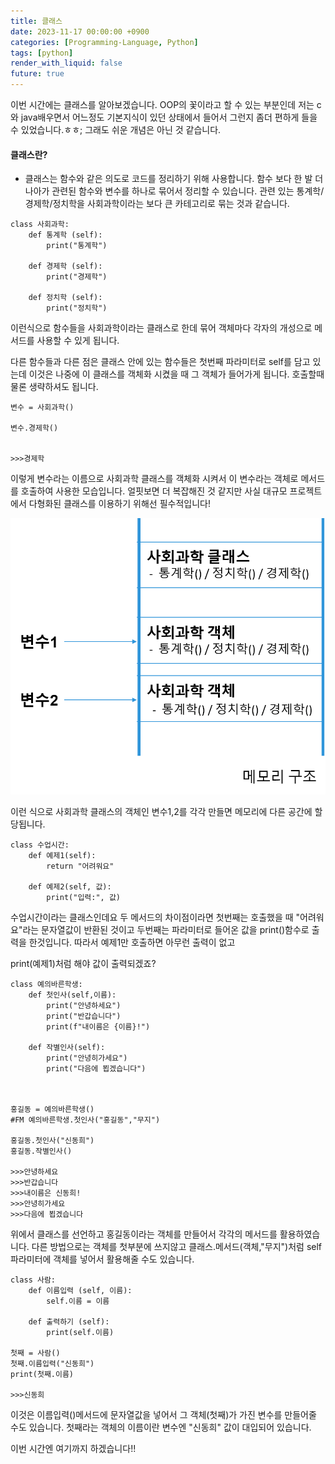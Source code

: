 ```yaml
---
title: 클래스
date: 2023-11-17 00:00:00 +0900
categories: [Programming-Language, Python]
tags: [python]
render_with_liquid: false
future: true
---
```


이번 시간에는 클래스를 알아보겠습니다. OOP의 꽃이라고 할 수 있는 부분인데 저는 c와 java배우면서 어느정도 기본지식이 있던 상태에서 들어서 그런지 좀더 편하게 들을 수 있었습니다.ㅎㅎ; 그래도 쉬운 개념은 아닌 것 같습니다.

#### **클래스란?**

-   클래스는 함수와 같은 의도로 코드를 정리하기 위해 사용합니다. 함수 보다 한 발 더 나아가 관련된 함수와 변수를 하나로 묶어서 정리할 수 있습니다. 관련 있는 통계학/경제학/정치학을 사회과학이라는 보다 큰 카테고리로 묶는 것과 같습니다.

```
class 사회과학:
    def 통계학 (self):
        print("통계학")

    def 경제학 (self):
        print("경제학")

    def 정치학 (self):
        print("정치학")
```

이런식으로 함수들을 사회과학이라는 클래스로 한데 묶어 객체마다 각자의 개성으로 메서드를 사용할 수 있게 됩니다.

다른 함수들과 다른 점은 클래스 안에 있는 함수들은 첫번째 파라미터로 self를 담고 있는데 이것은 나중에 이 클래스를 객체화 시켰을 때 그 객체가 들어가게 됩니다. 호출할때 물론 생략하셔도 됩니다.

```
변수 = 사회과학()

변수.경제학()


>>>경제학
```

이렇게 변수라는 이름으로 사회과학 클래스를 객체화 시켜서 이 변수라는 객체로 메서드를 호출하여 사용한 모습입니다. 얼핏보면 더 복잡해진 것 같지만 사실 대규모 프로젝트에서 다형화된 클래스를 이용하기 위해선 필수적입니다!

![Desktop View](/assets/img/Programming-Language/Python/Class/1.png)

이런 식으로 사회과학 클래스의 객체인 변수1,2를 각각 만들면 메모리에 다른 공간에 할당됩니다.

```
class 수업시간:
    def 예제1(self):
        return "어려워요"

    def 예제2(self, 값):
        print("입력:", 값)
```

수업시간이라는 클래스인데요 두 메서드의 차이점이라면 첫번째는 호출했을 때 "어려워요"라는 문자열값이 반환된 것이고 두번째는 파라미터로 들어온 값을 print()함수로 출력을 한것입니다. 따라서 예제1만 호출하면 아무런 출력이 없고

print(예제1)처럼 해야 값이 출력되겠죠?

```
class 예의바른학생:
    def 첫인사(self,이름):
        print("안녕하세요")
        print("반갑습니다")
        print(f"내이름은 {이름}!")

    def 작별인사(self):
        print("안녕히가세요")
        print("다음에 뵙겠습니다")    
        
        

홍길동 = 예의바른학생()
#FM 예의바른학생.첫인사("홍길동","무지")

홍길동.첫인사("신동희")
홍길동.작별인사()

>>>안녕하세요
>>>반갑습니다
>>>내이름은 신동희!
>>>안녕히가세요
>>>다음에 뵙겠습니다
```

위에서 클래스를 선언하고 홍길동이라는 객체를 만들어서 각각의 메서드를 활용하였습니다. 다른 방법으로는 객체를 첫부분에 쓰지않고 클래스.메서드(객체,"무지")처럼 self파라미터에 객체를 넣어서 활용해줄 수도 있습니다.

```
class 사람:
    def 이름입력 (self, 이름):
        self.이름 = 이름

    def 출력하기 (self):
        print(self.이름)

첫째 = 사람()
첫째.이름입력("신동희")
print(첫째.이름)

>>>신동희
```

이것은 이름입력()메서드에 문자열값을 넣어서 그 객체(첫째)가 가진 변수를 만들어줄 수도 있습니다. 첫째라는 객체의 이름이란 변수엔 "신동희" 값이 대입되어 있습니다.

이번 시간엔 여기까지 하겠습니다!!